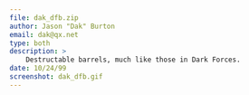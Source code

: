 ```yaml
---
file: dak_dfb.zip
author: Jason "Dak" Burton
email: dak@qx.net
type: both
description: >
    Destructable barrels, much like those in Dark Forces.
date: 10/24/99
screenshot: dak_dfb.gif
---
```

